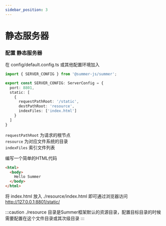 ```yaml
---
sidebar_position: 3
---
```


# 静态服务器

### 配置 静态服务器

在 config/default.config.ts 或其他配置环境加入
```ts
import { SERVER_CONFIG } from '@summer-js/summer';

export const SERVER_CONFIG: ServerConfig = {
  port: 8801,
  static: [
    {
      requestPathRoot: '/static',
      destPathRoot: 'resource',
      indexFiles: ['index.html']
    }
  ]
}
```

`requestPathRoot` 为请求的根节点<br/>
`resource` 为对应文件系统的目录<br/>
`indexFiles` 索引文件列表

编写一个简单的HTML代码
```html
<html>
  <body>
    Hello Summer
  </body>
</html>
```
将 index.html 放入 ./resource/index.html 即可通过浏览器访问 http://127.0.0.1:8801/static/ 

:::caution
./resource 目录是Summer框架默认的资源目录，配置目标目录的时候需要配置在这个文件目录或其次级目录
:::